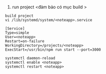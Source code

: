 1. run project <đảm bảo có mục build >
```
build project
vi /lib/systemd/system/<noteapp>.service
```

```
[Service]
Type=simple
User=<noteapp>
Restart=on-failure
WorkingDirectory=/projects/<noteapp>
ExecStart=/usr/bin/npm run start --port=3000
```

```
systemctl daemon-reload
systemctl enable <noteapp>
systemctl restart <noteapp>
```
